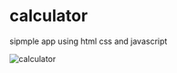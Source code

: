 # calculator

sipmple app using html css and javascript

![calculator](https://user-images.githubusercontent.com/50907905/207659433-b6f0ac7f-69ca-447d-8183-0042dba11c5b.png)
